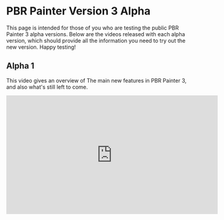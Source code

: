 # PBR Painter Version 3 Alpha

This page is intended for those of you who are testing the public PBR Painter 3 alpha versions. Below are the videos released with each alpha version,
which should provide all the information you need to try out the new version. Happy testing!

## Alpha 1
<p>
This video gives an overview of The main new features in PBR Painter 3, and also what's still left to come.
</p>

<iframe width="560" height="315" src="https://www.youtube.com/embed/D9qz1X02s2o?si=LNDOUoipdmlZJ0kP" title="YouTube video player" 
frameborder="0" allow="accelerometer; autoplay; clipboard-write; encrypted-media; gyroscope; picture-in-picture; web-share" 
referrerpolicy="strict-origin-when-cross-origin" allowfullscreen></iframe>